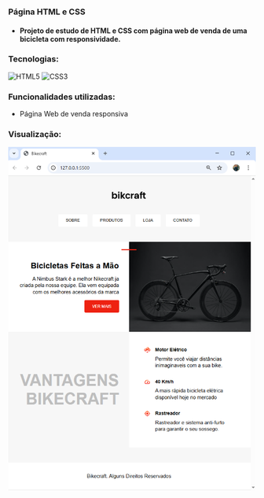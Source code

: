 ### Página HTML e CSS

- #### Projeto de estudo de HTML e CSS com página web de venda de uma bicicleta com responsividade.

### Tecnologias:

![HTML5](https://img.shields.io/badge/html5-%23E34F26.svg?style=for-the-badge&logo=html5&logoColor=white) ![CSS3](https://img.shields.io/badge/css3-%231572B6.svg?style=for-the-badge&logo=css3&logoColor=white)

### Funcionalidades utilizadas:

- Página Web de venda responsiva

### Visualização:

![alt text](image.png)
